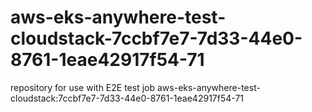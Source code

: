 # aws-eks-anywhere-test-cloudstack-7ccbf7e7-7d33-44e0-8761-1eae42917f54-71
repository for use with E2E test job aws-eks-anywhere-test-cloudstack:7ccbf7e7-7d33-44e0-8761-1eae42917f54-71
